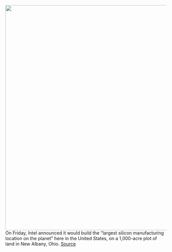 <img src='https://cdn.vox-cdn.com/thumbor/HZMHSe02YcOnqdqmPMq5gcXwT_E=/0x0:1100x721/1200x675/filters:focal(462x273:638x449)/cdn.vox-cdn.com/uploads/chorus_image/image/70420139/intelchips.1419963683.0.jpg' width='700px' /><br/>
On Friday, Intel announced it would build the “largest silicon manufacturing location on the planet” here in the United States, on a 1,000-acre plot of land in New Albany, Ohio.
<a href='https://www.theverge.com/2022/1/22/22895447/intel-ohio-chip-fab-manufacturing-cpu-processor-explained'> Source <a/>